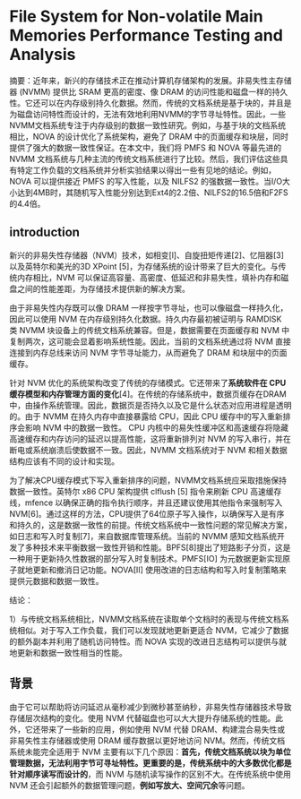 # File System for Non-volatile Main Memories Performance Testing and Analysis

摘要：近年来，新兴的存储技术正在推动计算机存储架构的发展。非易失性主存储器 (NVMM) 提供比 SRAM 更高的密度、像 DRAM 的访问性能和磁盘一样的持久性。它还可以在内存级别持久化数据。然而，传统的文档系统是基于块的，并且是为磁盘访问特性而设计的，无法有效地利用NVMM的字节寻址特性。因此，一些NVMM文档系统专注于内存级别的数据一致性研究。例如，与基于块的文档系统相比，NOVA 的设计优化了系统架构，避免了 DRAM 中的页面缓存和块层，同时提供了强大的数据一致性保证。在本文中，我们将 PMFS 和 NOVA 等最先进的 NVMM 文档系统与几种主流的传统文档系统进行了比较。然后，我们评估这些具有特定工作负载的文档系统并分析实验结果以得出一些有见地的结论。例如，NOVA 可以提供接近 PMFS 的写入性能，以及 NILFS2 的强数据一致性。当I/O大小达到4MB时，其随机写入性能分别达到Ext4的2.2倍、NILFS2的16.5倍和F2FS的4.4倍。

## introduction

新兴的非易失性存储器（NVM）技术，如相变[l]、自旋扭矩传递[2]、忆阻器[3]以及英特尔和美光的3D XPoint [5]，为存储系统的设计带来了巨大的变化。与传统内存相比，NVM 可以保证高容量、高密度、低延迟和非易失性，填补内存和磁盘之间的性能差距，为存储技术提供新的解决方案。

由于非易失性内存既可以像 DRAM 一样按字节寻址，也可以像磁盘一样持久化，因此可以使用 NVM 在内存级别持久化数据。持久内存最初被证明与 RAMDISK 类 NVMM 块设备上的传统文档系统兼容。但是，数据需要在页面缓存和 NVM 中复制两次，这可能会显着影响系统性能。因此，当前的文档系统通过将 NVM 直接连接到内存总线来访问 NVM 字节寻址能力，从而避免了 DRAM 和块层中的页面缓存。

针对 NVM 优化的系统架构改变了传统的存储模式。它还带来了**系统软件在 CPU 缓存模型和内存管理方面的变化**[4]。在传统的存储系统中，数据页缓存在DRAM中，由操作系统管理。因此，数据页是否持久以及它是什么状态对应用进程是透明的。由于 NVMM 在持久内存中直接暴露给 CPU，因此 CPU 缓存中的写入重新排序会影响 NVM 中的数据一致性。 CPU 内核中的易失性缓冲区和高速缓存将隐藏高速缓存和内存访问的延迟以提高性能，这将重新排列对 NVM 的写入串行，并在断电或系统崩溃后使数据不一致。因此，NVMM 文档系统对于 NVM 和相关数据结构应该有不同的设计和实现。

为了解决CPU缓存模式下写入重新排序的问题，NVMM文档系统应采取措施保持数据一致性。英特尔 x86 CPU 架构提供 clflush [5] 指令来刷新 CPU 高速缓存线，mfence 以确保正确的指令执行顺序，并且还建议使用其他指令来强制写入 NVM[6]。通过这样的方法，CPU提供了64位原子写入操作，以确保写入是有序和持久的，这是数据一致性的前提。传统文档系统中一致性问题的常见解决方案，如日志和写入时复制[7]，来自数据库管理系统。当前的 NVMM 感知文档系统开发了多种技术来平衡数据一致性开销和性能。BPFS[8]提出了短路影子分页，这是一种用于更新持久性数据的部分写入时复制技术。PMFS[IO] 为元数据更新实现原子就地更新和撤消日记功能。NOVA[II] 使用改进的日志结构和写入时复制策略来提供元数据和数据一致性。

结论：

1）与传统文档系统相比，NVMM文档系统在读取单个文档时的表现与传统文档系统相似。对于写入工作负载，我们可以发现就地更新更适合 NVM，它减少了数据的额外副本并利用了随机访问特性。而 NOVA 实现的改进日志结构可以提供与就地更新和数据一致性相当的性能。

## 背景

由于它可以帮助将访问延迟从毫秒减少到微秒甚至纳秒，非易失性存储器技术导致存储层次结构的变化。使用 NVM 代替磁盘也可以大大提升存储系统的性能。此外，它还带来了一些新的应用，例如使用 NVM 代替 DRAM、构建混合易失性或非易失性主存储器或使用 DRAM 缓存数据以更好地访问 NVM。然而，传统文档系统未能完全适用于 NVM 主要有以下几个原因：**首先，传统文档系统以块为单位管理数据，无法利用字节可寻址特性。更重要的是，传统系统中的大多数优化都是针对顺序读写而设计的**，而 NVM 与随机读写操作的区别不大。在传统系统中使用 NVM 还会引起额外的数据管理问题，**例如写放大、空间冗余**等问题。

